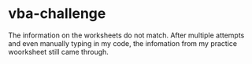 # vba-challenge

The information on the worksheets do not match.  After multiple attempts and even manually typing in my code, the infomation from my practice woorksheet still came through.

